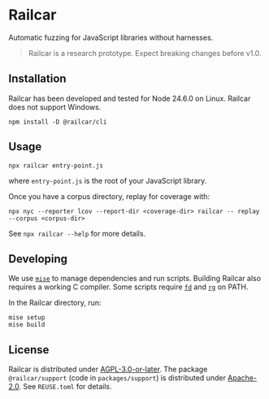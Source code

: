 # Railcar

Automatic fuzzing for JavaScript libraries without harnesses.

> Railcar is a research prototype. Expect breaking changes before v1.0.

## Installation

Railcar has been developed and tested for Node 24.6.0 on Linux. Railcar does not support Windows.
```
npm install -D @railcar/cli
```

## Usage

```
npx railcar entry-point.js
```
where `entry-point.js` is the root of your JavaScript library.

Once you have a corpus directory, replay for coverage with:
```
npx nyc --reporter lcov --report-dir <coverage-dir> railcar -- replay --corpus <corpus-dir>
```

See `npx railcar --help` for more details.

## Developing

We use [`mise`](https://mise.jdx.dev/) to manage dependencies and run scripts.
Building Railcar also requires a working C compiler.
Some scripts require [`fd`](https://github.com/sharkdp/fd) and [`rg`](https://github.com/BurntSushi/ripgrep) on PATH.

In the Railcar directory, run:
```
mise setup
mise build
```

## License
Railcar is distributed under [AGPL-3.0-or-later](https://spdx.org/licenses/AGPL-3.0-or-later.html).
The package `@railcar/support` (code in `packages/support`) is distributed under [Apache-2.0](https://spdx.org/licenses/Apache-2.0.html).
See `REUSE.toml` for details.
